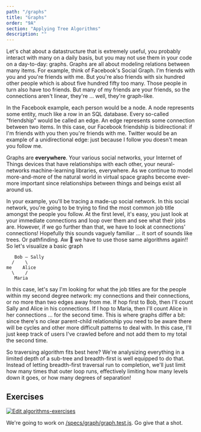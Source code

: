 ```yaml
---
path: "/graphs"
title: "Graphs"
order: "9A"
section: "Applying Tree Algorithms"
description: ""
---
```


Let's chat about a datastructure that is extremely useful, you probably interact with many on a daily basis, but you may not use them in your code on a day-to-day: graphs. Graphs are all about modeling relations between many items. For example, think of Facebook's Social Graph. I'm friends with you and you're friends with me. But you're also friends with six hundred other people which is about five hundred fifty too many. Those people in turn also have too friends. But many of my friends are your friends, so the connections aren't linear, they're … well, they're graph-like.

In the Facebook example, each person would be a node. A node represents some entity, much like a row in an SQL database. Every so-called "friendship" would be called an edge. An edge represents some connection between two items. In this case, our Facebook friendship is bidirectional: if I'm friends with you then you're friends with me. Twitter would be an example of a unidirectional edge: just because I follow you doesn't mean you follow me.

Graphs are **everywhere**. Your various social networks, your Internet of Things devices that have relationships with each other, your neural-networks machine-learning libraries, everywhere. As we continue to model more-and-more of the natural world in virtual space graphs become ever-more important since relationships between things and beings exist all around us.

In your example, you'll be tracing a made-up social network. In this social network, you're going to be trying to find the most common job title amongst the people you follow. At the first level, it's easy, you just look at your immediate connections and loop over them and see what their jobs are. However, if we go further than that, we have to look at connections' connections! Hopefully this sounds vaguely familiar … it sort of sounds like trees. Or pathfinding. Aw 💩 we have to use those same algorithms again!! So let's visualize a basic graph

```
   Bob — Sally
  /    \
me    Alice
  \    /
   Maria
```

In this case, let's say I'm looking for what the job titles are for the people within my second degree network: my connections and their connections, or no more than two edges away from me. If hop first to Bob, then I'll count Sally and Alice in his connections. If I hop to Maria, then I'll count Alice in her connections … for the second time. This is where graphs differ a bit: since there's no clear parent-child relationship you need to be aware there will be cycles and other more difficult patterns to deal with. In this case, I'll just keep track of users I've crawled before and not add them to my total the second time.

So traversing algorithm fits best here? We're analysizing everything in a limited depth of a sub-tree and breadth-first is well equipped to do that. Instead of letting breadth-first traversal run to completion, we'll just limit how many times that outer loop runs, effectively limiting how many levels down it goes, or how many degrees of separation!

## Exercises

[![Edit algorithms-exercises](https://codesandbox.io/static/img/play-codesandbox.svg)][sb]

We're going to work on [/specs/graph/graph.test.js][gh]. Go give that a shot.

[gh]: https://github.com/btholt/algorithms-exercises/blob/main/specs/graph/graph.test.js
[sb]: https://codesandbox.io/s/algorithms-exercises-8kdjr?file=/specs/graph/graph.test.js
